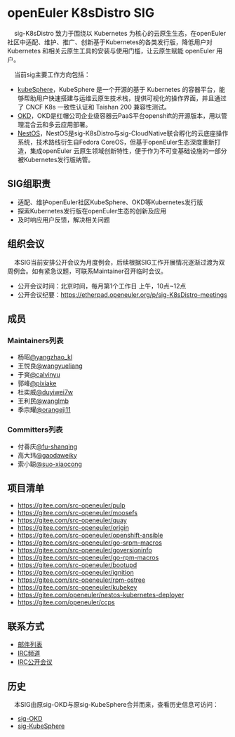 # openEuler K8sDistro SIG

&#160;&#160;&#160;&#160;sig-K8sDistro 致力于围绕以 Kubernetes 为核心的云原生生态，在openEuler社区中适配、维护、推广、创新基于Kubernetes的各类发行版，降低用户对 Kubernetes 和相关云原生工具的安装与使用门槛，让云原生赋能 openEuler 用户。

&#160;&#160;&#160;&#160;当前sig主要工作方向包括：
- [kubeSphere](https://github.com/kubesphere/kubesphere)，KubeSphere 是一个开源的基于 Kubernetes 的容器平台，能够帮助用户快速搭建与运维云原生技术栈，提供可视化的操作界面，并且通过了 CNCF K8s 一致性认证和 Taishan 200 兼容性测试。
- [OKD](https://github.com/openshift/okd)，OKD是红帽公司企业级容器云PaaS平台openshift的开源版本，用以管理混合云和多云应用部署。
- [NestOS](https://gitee.com/openeuler/NestOS)，NestOS是sig-K8sDistro与sig-CloudNative联合孵化的云底座操作系统，技术路线衍生自Fedora CoreOS，但基于openEuler生态深度重新打造，集成openEuler 云原生领域创新特性，便于作为不可变基础设施的一部分被Kubernetes发行版纳管。

## SIG组职责

- 适配、维护openEuler社区KubeSphere、OKD等Kubernetes发行版
- 探索Kubernetes发行版在openEuler生态的创新及应用
- 及时响应用户反馈，解决相关问题


## 组织会议
  &#160;&#160;&#160;&#160;本SIG当前安排公开会议为月度例会，后续根据SIG工作开展情况逐渐过渡为双周例会。如有紧急议题，可联系Maintainer召开临时会议。
- 公开会议时间：北京时间，每月第1个工作日 上午，10点~12点
- 公开会议纪要：https://etherpad.openeuler.org/p/sig-K8sDistro-meetings

## 成员

### Maintainers列表
- 杨昭[@yangzhao_kl](https://gitee.com/yangzhao_kl)
- 王悦良[@wangyueliang](https://gitee.com/wangyueliang)
- 于爽[@calvinyu](https://gitee.com/calvinyu)
- 郭峰[@pixiake](https://gitee.com/pixiake)
- 杜奕威[@duyiwei7w](https://gitee.com/duyiwei7w)
- 王利民[@wanglmb](https://gitee.com/wanglmb)
- 季宗耀[@orangeji11](https://gitee.com/orangeji11)


### Committers列表
- 付善庆[@fu-shanqing](https://gitee.com/fu-shanqing)
- 高大玮[@gaodaweiky](https://gitee.com/gaodaweiky)
- 索小聪[@suo-xiaocong](https://gitee.com/suo-xiaocong)


## 项目清单
  - https://gitee.com/src-openeuler/pulp
  - https://gitee.com/src-openeuler/moosefs
  - https://gitee.com/src-openeuler/quay
  - https://gitee.com/src-openeuler/origin
  - https://gitee.com/src-openeuler/openshift-ansible
  - https://gitee.com/src-openeuler/go-srpm-macros
  - https://gitee.com/src-openeuler/goversioninfo
  - https://gitee.com/src-openeuler/go-rpm-macros
  - https://gitee.com/src-openeuler/bootupd
  - https://gitee.com/src-openeuler/ignition
  - https://gitee.com/src-openeuler/rpm-ostree
  - https://gitee.com/src-openeuler/kubekey
  - https://gitee.com/openeuler/nestos-kubernetes-deployer
  - https://gitee.com/openeuler/ccps

## 联系方式

- [邮件列表](dev@openeuler.org)
- [IRC频道](#openeuler-dev)
- [IRC公开会议](#openeuler-meeting)

## 历史
  &#160;&#160;&#160;&#160;本SIG由原sig-OKD与原sig-KubeSphere合并而来，查看历史信息可访问：
  - [sig-OKD](../../archived_sigs/sig-OKD/)
  - [sig-KubeSphere](../../archived_sigs/sig-KubeSphere/)
